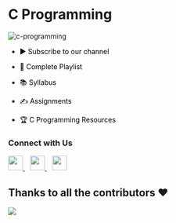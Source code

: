 # C Programming

<!-- This repository consists of code samples, assignments, and the curriculum to get a basic idea about C programming. -->

![c-programming](https://socialify.git.ci/Mozilla-Campus-Club-of-SLIIT/c-programming/image?description=1&descriptionEditable=This%20repository%20consists%20of%20code%20samples%2C%20assignments%2C%20and%20the%20curriculum%20to%20get%20a%20basic%20idea%20about%20C%20programming.&language=1&logo=https%3A%2F%2Fscontent.fcmb2-2.fna.fbcdn.net%2Fv%2Ft1.6435-9%2F65277426_2388607357894577_2074571501499056128_n.jpg%3F_nc_cat%3D111%26ccb%3D1-5%26_nc_sid%3D09cbfe%26_nc_ohc%3DjBu3XLQKUSQAX-_Qpkf%26_nc_ht%3Dscontent.fcmb2-2.fna%26oh%3D00_AT-Lx_qEo4sL89YlTkZgAywCbo_QjYCIWo4y7geFy61IxA%26oe%3D6206EBF1)

- <a href="https://www.youtube.com/channel/UCx0d0jws6qZvjwiD8H8BlRg" title="Subscribe to SLIIT Mozilla Campus Club YouTube Channel" style="background-color:#FFFFFF;color:#000000;text-decoration:none">▶ Subscribe to our channel </a>
 
- <a href="#" title="Click here to access full Playlist on YouTube" style="background-color:#FFFFFF;color:#000000;text-decoration:none">📂 Complete Playlist</a>
 
- <a href="SYLLABUS.md" title="Click here to Check the Syllabus of this Course" style="background-color:#FFFFFF;color:#000000;text-decoration:none">📚 Syllabus</a>
 
- <a href="https://github.com/Mozilla-Campus-Club-of-SLIIT/c-programming/tree/main/Assignments" title="Click here to see Assignments related to this Course" style="background-color:#FFFFFF;color:#000000;text-decoration:none">✍️ Assignments</a>

- <a href="https://github.com/Mozilla-Campus-Club-of-SLIIT/c-programming/tree/main/RESOURCES.md" title="CP Lover? Click here to get some awesome resources related to C Programming" style="background-color:#FFFFFF;color:#000000;text-decoration:none">🏆 C Programming Resources</a>


### Connect with Us
  <a href="#">
    <img width="30px" src="https://www.vectorlogo.zone/logos/facebook/facebook-icon.svg" />
  </a>&ensp;
  <a href="#">
    <img width="30px" src="https://www.vectorlogo.zone/logos/linkedin/linkedin-icon.svg" />
  </a>&ensp;
  <a href="#">
    <img width="30px" src="https://www.vectorlogo.zone/logos/instagram/instagram-icon.svg" />
  </a>
  
  ## Thanks to all the contributors ❤️
<a href = "https://github.com/Mozilla-Campus-Club-of-SLIIT/c-programming/graphs/contributors">
  <img src = "https://contrib.rocks/image?repo=Mozilla-Campus-Club-of-SLIIT/c-programming"/>
</a>
